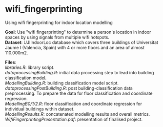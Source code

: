 # wifi_fingerprinting
Using wifi fingerprinting for indoor location modelling

**Goal**:  Use "wifi fingerprinting" to determine a person's location in indoor spaces by using signals from multiple wifi hotspots.  
**Dataset**: UJIIndoorLoc database which covers three buildings of Universitat Jaume I (Valencia, Spain) with 4 or more floors and an area of almost 110.000m2.

**Files**:  
*libraries.R*: library script.  
*dataprocessingBuilding.R*: initial data processing step to lead into building classification model.  
*ModellingBuilding.R*: building classification model script.  
*dataprocessingPostBuilding.R*: post building-classification data preprocessing. To prepare the data for floor classification and coordinate regression.  
*ModellingB0/1/2.R*: floor classification and coordinate regression for individual buildings within dataset.  
*ModellingResults.R*: concatenated modelling results and overall metrics.  
*WifiFingerprintingPresentation.pdf*: presentation of finalised project.
